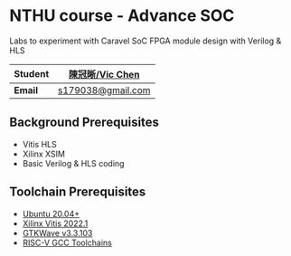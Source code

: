 # NTHU course - Advance SOC

Labs to experiment with Caravel SoC FPGA module design with Verilog & HLS

| Student | [陳冠晰/Vic Chen](https://github.com/vic9112) |
| ------- | -------------------------------------------- |
| **Email** | s179038@gmail.com |

## Background Prerequisites
- Vitis HLS
- Xilinx XSIM
- Basic Verilog & HLS coding

## Toolchain Prerequisites
- [Ubuntu 20.04+](https://releases.ubuntu.com/focal/)
- [Xilinx Vitis 2022.1](https://www.xilinx.com/support/download/index.html/content/xilinx/en/downloadNav/vivado-design-tools/2022-1.html)
- [GTKWave v3.3.103](https://gtkwave.sourceforge.net/)
- [RISC-V GCC Toolchains](https://github.com/stnolting/riscv-gcc-prebuilt)
